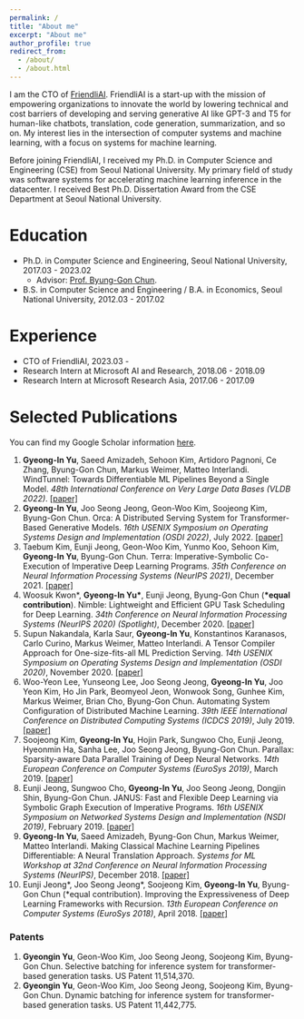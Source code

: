 ```yaml
---
permalink: /
title: "About me"
excerpt: "About me"
author_profile: true
redirect_from:
  - /about/
  - /about.html
---
```


I am the CTO of [FriendliAI](https://friendli.ai).
FriendliAI is a start-up with the mission of empowering organizations to innovate the world by lowering technical and cost barriers of developing and serving generative AI like GPT-3 and T5 for human-like chatbots, translation, code generation, summarization, and so on.
My interest lies in the intersection of computer systems and machine learning, with a focus on systems for machine learning.

Before joining FriendliAI, I received my Ph.D. in Computer Science and Engineering (CSE) from Seoul National University.
My primary field of study was software systems for accelerating machine learning inference in the datacenter.
I received Best Ph.D. Dissertation Award from the CSE Department at Seoul National University.

Education
======
* Ph.D. in Computer Science and Engineering, Seoul National University, 2017.03 - 2023.02
  * Advisor: [Prof. Byung-Gon Chun](https://bgchun.github.io).
* B.S. in Computer Science and Engineering / B.A. in Economics, Seoul National University, 2012.03 - 2017.02

Experience
======
* CTO of FriendliAI, 2023.03 - 
* Research Intern at Microsoft AI and Research, 2018.06 - 2018.09
* Research Intern at Microsoft Research Asia, 2017.06 - 2017.09


Selected Publications
======
You can find my Google Scholar information [here](https://scholar.google.com/citations?user=RwhPHaEAAAAJ).

1. **Gyeong-In Yu**, Saeed Amizadeh, Sehoon Kim, Artidoro Pagnoni, Ce Zhang, Byung-Gon Chun, Markus Weimer, Matteo Interlandi. WindTunnel: Towards Differentiable ML Pipelines Beyond a Single Model. _48th International Conference on Very Large Data Bases (VLDB 2022)_. [\[paper\]](https://dl.acm.org/doi/10.14778/3485450.3485452)
1. **Gyeong-In Yu**, Joo Seong Jeong, Geon-Woo Kim, Soojeong Kim, Byung-Gon Chun. Orca: A Distributed Serving System for Transformer-Based Generative Models. _16th USENIX Symposium on Operating Systems Design and Implementation (OSDI 2022)_, July 2022. [\[paper\]](https://www.usenix.org/conference/osdi22/presentation/yu)
1. Taebum Kim, Eunji Jeong, Geon-Woo Kim, Yunmo Koo, Sehoon Kim, **Gyeong-In Yu**, Byung-Gon Chun. Terra: Imperative-Symbolic Co-Execution of Imperative Deep Learning Programs. _35th Conference on Neural Information Processing Systems (NeurIPS 2021)_, December 2021. [\[paper\]](https://proceedings.neurips.cc/paper/2021/hash/0b32f1a9efe5edf3dd2f38b0c0052bfe-Abstract.html)
1. Woosuk Kwon\*, **Gyeong-In Yu\***, Eunji Jeong, Byung-Gon Chun (**\*equal contribution**). Nimble: Lightweight and Efficient GPU Task Scheduling for Deep Learning. _34th Conference on Neural Information Processing Systems (NeurIPS 2020) (Spotlight)_, December 2020. [\[paper\]](https://proceedings.neurips.cc/paper/2020/hash/5f0ad4db43d8723d18169b2e4817a160-Abstract.html)
1. Supun Nakandala, Karla Saur, **Gyeong-In Yu**, Konstantinos Karanasos, Carlo Curino, Markus Weimer, Matteo Interlandi. A Tensor Compiler Approach for One-size-fits-all ML Prediction Serving. _14th USENIX Symposium on Operating Systems Design and Implementation (OSDI 2020)_, November 2020. [\[paper\]](https://www.usenix.org/conference/osdi20/presentation/nakandala)
1. Woo-Yeon Lee, Yunseong Lee, Joo Seong Jeong, **Gyeong-In Yu**, Joo Yeon Kim, Ho Jin Park, Beomyeol Jeon, Wonwook Song, Gunhee Kim, Markus Weimer, Brian Cho, Byung-Gon Chun. Automating System Configuration of Distributed Machine Learning. _39th IEEE International Conference on Distributed Computing Systems (ICDCS 2019)_, July 2019. [\[paper\]](https://conferences.computer.org/icdcs/2019/pdfs/ICDCS2019-49XpIlu3rRtYi2T0qVYnNX/1yYnh1qhs5eJA4Iw4FM6Go/mAFPBWg4OOIB3xAPzJvzu.pdf)
1. Soojeong Kim, **Gyeong-In Yu**, Hojin Park, Sungwoo Cho, Eunji Jeong, Hyeonmin Ha, Sanha Lee, Joo Seong Jeong, Byung-Gon Chun. Parallax: Sparsity-aware Data Parallel Training of Deep Neural Networks. _14th European Conference on Computer Systems (EuroSys 2019)_, March 2019. [\[paper\]](https://dl.acm.org/doi/10.1145/3302424.3303957)
1. Eunji Jeong, Sungwoo Cho, **Gyeong-In Yu**, Joo Seong Jeong, Dongjin Shin, Byung-Gon Chun. JANUS: Fast and Flexible Deep Learning via Symbolic Graph Execution of Imperative Programs. _16th USENIX Symposium on Networked Systems Design and Implementation (NSDI 2019)_, February 2019. [\[paper\]](https://www.usenix.org/conference/nsdi19/presentation/jeong)
1. **Gyeong-In Yu**, Saeed Amizadeh, Byung-Gon Chun, Markus Weimer, Matteo Interlandi. Making Classical Machine Learning Pipelines Differentiable: A Neural Translation Approach. _Systems for ML Workshop at 32nd Conference on Neural Information Processing Systems (NeurIPS)_, December 2018. [\[paper\]](http://learningsys.org/nips18/assets/papers/45CameraReadySubmissionfinetune.pdf)
1. Eunji Jeong\*, Joo Seong Jeong\*, Soojeong Kim, **Gyeong-In Yu**, Byung-Gon Chun (\*equal contribution). Improving the Expressiveness of Deep Learning Frameworks with Recursion. _13th European Conference on Computer Systems (EuroSys 2018)_, April 2018. [\[paper\]](https://dl.acm.org/doi/10.1145/3190508.3190530)

### Patents
1. **Gyeongin Yu**, Geon-Woo Kim, Joo Seong Jeong, Soojeong Kim, Byung-Gon Chun. Selective batching for inference system for transformer-based generation tasks. US Patent 11,514,370.
1. **Gyeongin Yu**, Geon-Woo Kim, Joo Seong Jeong, Soojeong Kim, Byung-Gon Chun. Dynamic batching for inference system for transformer-based generation tasks. US Patent 11,442,775.
